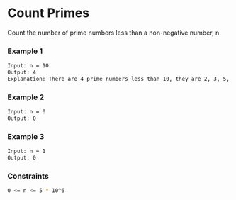 # Count Primes

Count the number of prime numbers less than a non-negative number, n.


### Example 1
```sh
Input: n = 10
Output: 4
Explanation: There are 4 prime numbers less than 10, they are 2, 3, 5, 7.
```

### Example 2
```sh
Input: n = 0
Output: 0
```

### Example 3
```sh
Input: n = 1
Output: 0
```

### Constraints
```sh
0 <= n <= 5 * 10^6
```
